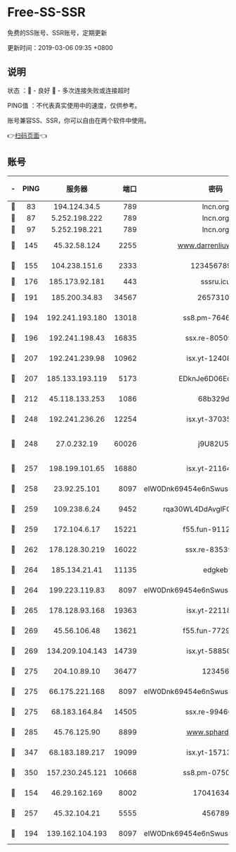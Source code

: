 # Free-SS-SSR

免费的SS账号、SSR账号，定期更新

更新时间：2019-03-06 09:35 +0800

## 说明

状态     ：🙂 - 良好 🙁 - 多次连接失败或连接超时

PING值   ：不代表真实使用中的速度，仅供参考。

账号兼容SS、SSR，你可以自由在两个软件中使用。

👉[扫码页面](https://liesauer.github.io/free-ss-ssr.github.io/)👈

## 账号

|-|PING|服务器|端口|密码|加密方式|区域|
|:----:|:----:|:-----:|-----:|:----:|:----:|:----:|
|🙂|83|194.124.34.5|789|lncn.org|rc4|JP|
|🙂|87|5.252.198.222|789|lncn.org|rc4|JP|
|🙂|97|5.252.198.221|789|lncn.org|rc4|JP|
|🙂|145|45.32.58.124|2255|www.darrenliuwei.com|aes-256-cfb|JP|
|🙂|155|104.238.151.6|2333|12345678900|aes-256-cfb|JP|
|🙂|176|185.173.92.181|443|sssru.icu|rc4-md5|RU|
|🙂|191|185.200.34.83|34567|26573106|aes-256-cfb|US|
|🙂|194|192.241.193.180|13018|ss8.pm-76463592|aes-256-cfb|US|
|🙂|196|192.241.198.43|16835|ssx.re-80509121|aes-256-cfb|US|
|🙂|207|192.241.239.98|10962|isx.yt-12408324|aes-256-cfb|US|
|🙂|207|185.133.193.119|5173|EDknJe6D06EoWDaw|aes-256-cfb|US|
|🙂|212|45.118.133.253|1086|68b329da|aes-256-cfb|SG|
|🙂|248|192.241.236.26|12254|isx.yt-37035463|aes-256-cfb|US|
|🙂|248|27.0.232.19|60026|j9U82U53|xchacha20-ietf-poly1305|HK|
|🙂|257|198.199.101.65|16880|isx.yt-21164975|aes-256-cfb|US|
|🙂|258|23.92.25.101|8097|eIW0Dnk69454e6nSwuspv9DmS201tQ0D|aes-256-cfb|US|
|🙂|259|109.238.6.24|9452|rqa30WL4DdAvgIFG6Fs3znzTa|aes-256-cfb|FR|
|🙂|259|172.104.6.17|15221|f55.fun-91126944|aes-256-cfb|US|
|🙂|262|178.128.30.219|16022|ssx.re-83539428|aes-256-cfb|SG|
|🙂|264|185.134.21.41|11135|edgkeb|aes-256-cfb|GB|
|🙂|264|199.223.119.83|8097|eIW0Dnk69454e6nSwuspv9DmS201tQ0D|aes-256-cfb|US|
|🙂|265|178.128.93.168|19363|isx.yt-22118658|aes-256-cfb|SG|
|🙂|269|45.56.106.48|13621|f55.fun-77297239|aes-256-cfb|US|
|🙂|269|134.209.104.143|14739|isx.yt-58850709|aes-256-cfb|SG|
|🙂|275|204.10.89.10|36477|123456|aes-256-cfb|US|
|🙂|275|66.175.221.168|8097|eIW0Dnk69454e6nSwuspv9DmS201tQ0D|aes-256-cfb|US|
|🙂|275|68.183.164.84|14505|ssx.re-99466005|aes-256-cfb|US|
|🙂|285|45.76.125.90|8899|www.sphard.com|aes-256-cfb|JP|
|🙂|347|68.183.189.217|19099|isx.yt-15713167|aes-256-cfb|SG|
|🙂|350|157.230.245.121|10668|ss8.pm-07507043|aes-256-cfb|SG|
|🙂|154|46.29.162.169|8002|1704163453|aes-256-cfb|RU|
|🙂|257|45.32.104.21|5555|456789|aes-256-cfb|SG|
|🙁|194|139.162.104.193|8097|eIW0Dnk69454e6nSwuspv9DmS201tQ0D|aes-256-cfb|JP|
